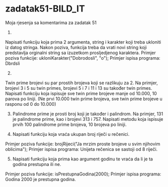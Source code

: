 # zadatak51-BILD_IT

Moja rjesenja sa komentarima za zadatak 51

1.
Napisati funkciju koja prima 2 argumenta, string i karakter koji treba
ukloniti iz datog stringa. Nakon poziva, funkcija treba da vrati novi
string koji predstavlja orginalni string sa izuzetkom prosljedjenog
karaktera.
Primjer poziva funkcije: ukloniKarakter("Dobrodosli", "o");
Primjer ispisa programa: Dbrdsli

2.
Twin prime brojevi su par prostih brojeva koji se razlikuju za 2. Na
primjer, brojevi 3 i 5 su twin primes, brojevi 5 i 7 i 11 i 13 su
također twin primes. Napisati funkciju koja ispisuje sve twin prime
brojeve manje od 10.000, 10 parova po liniji. (Ne prvi 10.000 twin prime
brojeva, sve twin prime brojeve u rasponu od 0 do 10.000)

3.  Palindrome
prime je prosti broj koji je također i palindrom. Na primjer, 131 je
palindrome prime, kao i brojevi 313 i 757. Napisati metodu koja ispisuje
prvih 100 palindrome prime brojeva, 10 brojeva po liniji.

4. Napisati funkciju koja vraća ukupan broj riječi u rečenici.

Primjer poziva funkcije: brojRijeci("Ja mrzim proste brojeve u svim njihovim oblicima");
Primjer ispisa programa: Unijeta rečenica se sastoji od 8 riječi.

5. Napisati funkciju koja prima kao argument godinu te vraća da li je ta godina prestupna ili ne.

Primjer poziva funkcije: isPrestupnaGodina(2000);
Primjer ispisa programa: Godina 2000 je prestupna godina.
